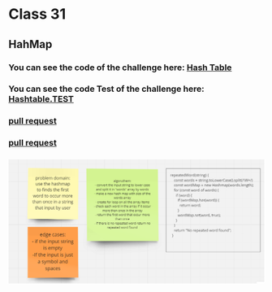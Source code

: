 # Class 31

## HahMap 



### You can see the code of the challenge here: [Hash Table](./hashtable/hashtable.js)

### You can see the code Test of the challenge here: [Hashtable.TEST](./hashtable/__tests__/hashtable.test.js)

### [ pull request ](https://github.com/Mohammad-Aljamal/data-structures-and-algorithms/pull/41)
### [ pull request ](https://github.com/Mohammad-Aljamal/data-structures-and-algorithms/pull/42)


### ![](./assets/repeatedWord-hashmap.png)





